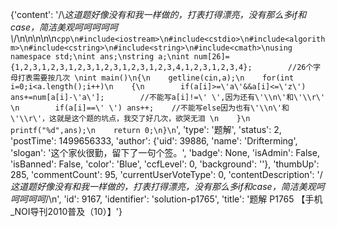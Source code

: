 {'content': '/\\*这道题好像没有和我一样做的，打表打得漂亮，没有那么多if和case，简洁美观呵呵呵呵呵\\*/\n\n\n\n\n```cpp\n#include<iostream>\n#include<cstdio>\n#include<algorithm>\n#include<cstring>\n#include<string>\n#include<cmath>\nusing namespace std;\nint ans;\nstring a;\nint num[26]={1,2,3,1,2,3,1,2,3,1,2,3,1,2,3,1,2,3,4,1,2,3,1,2,3,4};        //26个字母打表需要按几次 \nint main()\n{\n    getline(cin,a);\n    for(int i=0;i<a.length();i++)\n    {\n        if(a[i]>=\'a\'&&a[i]<=\'z\') ans+=num[a[i]-\'a\'];        //不能写a[i]!=\' \',因为还有\'\\n\'和\'\\r\' \n        if(a[i]==\' \') ans++;    //不能写else因为也有\'\\n\'和\'\\r\'，这就是这个题的坑点，我交了好几次，欲哭无泪 \n    }\n    printf("%d",ans);\n    return 0;\n}\n```', 'type': '题解', 'status': 2, 'postTime': 1499656333, 'author': {'uid': 39886, 'name': 'Drifterming', 'slogan': '这个家伙很勤，留下了一句个签。', 'badge': None, 'isAdmin': False, 'isBanned': False, 'color': 'Blue', 'ccfLevel': 0, 'background': ''}, 'thumbUp': 285, 'commentCount': 95, 'currentUserVoteType': 0, 'contentDescription': '/*这道题好像没有和我一样做的，打表打得漂亮，没有那么多if和case，简洁美观呵呵呵呵呵*/\n', 'id': 9167, 'identifier': 'solution-p1765', 'title': '题解 P1765 【手机_NOI导刊2010普及（10）】'}